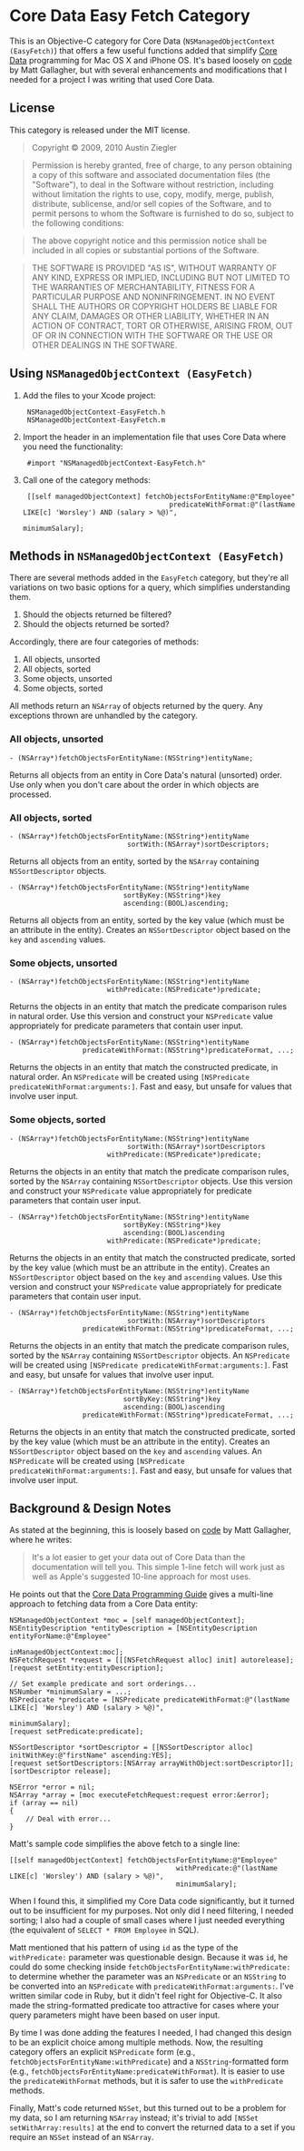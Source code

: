 # Core Data Easy Fetch Category

This is an Objective-C category for Core Data (`NSManagedObjectContext (EasyFetch)`) that offers a few useful
functions added that simplify [Core Data][1] programming for Mac OS X and iPhone OS. It's based loosely on [code][2]
by Matt Gallagher, but with several enhancements and modifications that I needed for a project I was writing that used
Core Data.

## License

This category is released under the MIT license.

> Copyright &copy; 2009, 2010 Austin Ziegler

> Permission is hereby granted, free of charge, to any person obtaining a copy of this software and associated
> documentation files (the "Software"), to deal in the Software without restriction, including without limitation the
> rights to use, copy, modify, merge, publish, distribute, sublicense, and/or sell copies of the Software, and to
> permit persons to whom the Software is furnished to do so, subject to the following conditions:

> The above copyright notice and this permission notice shall be included in all copies or substantial portions of the
> Software.

> THE SOFTWARE IS PROVIDED "AS IS", WITHOUT WARRANTY OF ANY KIND, EXPRESS OR IMPLIED, INCLUDING BUT NOT LIMITED TO THE
> WARRANTIES OF MERCHANTABILITY, FITNESS FOR A PARTICULAR PURPOSE AND NONINFRINGEMENT. IN NO EVENT SHALL THE AUTHORS
> OR COPYRIGHT HOLDERS BE LIABLE FOR ANY CLAIM, DAMAGES OR OTHER LIABILITY, WHETHER IN AN ACTION OF CONTRACT, TORT OR
> OTHERWISE, ARISING FROM, OUT OF OR IN CONNECTION WITH THE SOFTWARE OR THE USE OR OTHER DEALINGS IN THE SOFTWARE.

## Using `NSManagedObjectContext (EasyFetch)`

1. Add the files to your Xcode project:

        NSManagedObjectContext-EasyFetch.h
        NSManagedObjectContext-EasyFetch.m

2. Import the header in an implementation file that uses Core Data where you need the functionality:

        #import "NSManagedObjectContext-EasyFetch.h"

3. Call one of the category methods:

        [[self managedObjectContext] fetchObjectsForEntityName:@"Employee"
                                           predicateWithFormat:@"(lastName LIKE[c] 'Worsley') AND (salary > %@)",
                                                               minimumSalary];

## Methods in `NSManagedObjectContext (EasyFetch)`

There are several methods added in the `EasyFetch` category, but they're all variations on two basic options for a
query, which simplifies understanding them.

1. Should the objects returned be filtered?
2. Should the objects returned be sorted?

Accordingly, there are four categories of methods:

1. All objects, unsorted
2. All objects, sorted
3. Some objects, unsorted
4. Some objects, sorted

All methods return an `NSArray` of objects returned by the query. Any exceptions thrown are unhandled by the category.

### All objects, unsorted

    - (NSArray*)fetchObjectsForEntityName:(NSString*)entityName;

Returns all objects from an entity in Core Data's natural (unsorted) order. Use only when you don't care about the
order in which objects are processed.

### All objects, sorted

    - (NSArray*)fetchObjectsForEntityName:(NSString*)entityName
                                 sortWith:(NSArray*)sortDescriptors;

Returns all objects from an entity, sorted by the `NSArray` containing `NSSortDescriptor` objects.

    - (NSArray*)fetchObjectsForEntityName:(NSString*)entityName
                                sortByKey:(NSString*)key
                                ascending:(BOOL)ascending;

Returns all objects from an entity, sorted by the key value (which must be an attribute in the entity). Creates an
`NSSortDescriptor` object based on the `key` and `ascending` values.

### Some objects, unsorted

    - (NSArray*)fetchObjectsForEntityName:(NSString*)entityName
                            withPredicate:(NSPredicate*)predicate;

Returns the objects in an entity that match the predicate comparison rules in natural order. Use this version and
construct your `NSPredicate` value appropriately for predicate parameters that contain user input.

    - (NSArray*)fetchObjectsForEntityName:(NSString*)entityName
                      predicateWithFormat:(NSString*)predicateFormat, ...;

Returns the objects in an entity that match the constructed predicate, in natural order. An `NSPredicate` will be
created using `[NSPredicate predicateWithFormat:arguments:]`. Fast and easy, but unsafe for values that involve user
input.

### Some objects, sorted

    - (NSArray*)fetchObjectsForEntityName:(NSString*)entityName
                                 sortWith:(NSArray*)sortDescriptors
                            withPredicate:(NSPredicate*)predicate;

Returns the objects in an entity that match the predicate comparison rules, sorted by the `NSArray` containing
`NSSortDescriptor` objects. Use this version and construct your `NSPredicate` value appropriately for predicate
parameters that contain user input.

    - (NSArray*)fetchObjectsForEntityName:(NSString*)entityName
                                sortByKey:(NSString*)key
                                ascending:(BOOL)ascending
                            withPredicate:(NSPredicate*)predicate;

Returns the objects in an entity that match the constructed predicate, sorted by the key value (which must be an
attribute in the entity). Creates an `NSSortDescriptor` object based on the `key` and `ascending` values. Use this
version and construct your `NSPredicate` value appropriately for predicate parameters that contain user input.

    - (NSArray*)fetchObjectsForEntityName:(NSString*)entityName
                                 sortWith:(NSArray*)sortDescriptors
                      predicateWithFormat:(NSString*)predicateFormat, ...;

Returns the objects in an entity that match the predicate comparison rules, sorted by the `NSArray` containing
`NSSortDescriptor` objects. An `NSPredicate` will be created using `[NSPredicate predicateWithFormat:arguments:]`.
Fast and easy, but unsafe for values that involve user input.

    - (NSArray*)fetchObjectsForEntityName:(NSString*)entityName
                                sortByKey:(NSString*)key
                                ascending:(BOOL)ascending
                      predicateWithFormat:(NSString*)predicateFormat, ...;

Returns the objects in an entity that match the constructed predicate, sorted by the key value (which must be an
attribute in the entity). Creates an `NSSortDescriptor` object based on the `key` and `ascending` values. An
`NSPredicate` will be created using `[NSPredicate predicateWithFormat:arguments:]`. Fast and easy, but unsafe for
values that involve user input.

## Background & Design Notes

As stated at the beginning, this is loosely based on [code][2] by Matt Gallagher, where he writes:

> It's a lot easier to get your data out of Core Data than the documentation will tell you. This simple 1-line fetch
> will work just as well as Apple's suggested 10-line approach for most uses.

He points out that the [Core Data Programming Guide][3] gives a multi-line approach to fetching data from a Core Data
entity:

    NSManagedObjectContext *moc = [self managedObjectContext];
    NSEntityDescription *entityDescription = [NSEntityDescription entityForName:@"Employee"
                                                         inManagedObjectContext:moc];
    NSFetchRequest *request = [[[NSFetchRequest alloc] init] autorelease];
    [request setEntity:entityDescription];

    // Set example predicate and sort orderings...
    NSNumber *minimumSalary = ...;
    NSPredicate *predicate = [NSPredicate predicateWithFormat:@"(lastName LIKE[c] 'Worsley') AND (salary > %@)",
                                                              minimumSalary];
    [request setPredicate:predicate];

    NSSortDescriptor *sortDescriptor = [[NSSortDescriptor alloc] initWithKey:@"firstName" ascending:YES];
    [request setSortDescriptors:[NSArray arrayWithObject:sortDescriptor]];
    [sortDescriptor release];

    NSError *error = nil;
    NSArray *array = [moc executeFetchRequest:request error:&error];
    if (array == nil)
    {
        // Deal with error...
    }

Matt's sample code simplifies the above fetch to a single line:

    [[self managedObjectContext] fetchObjectsForEntityName:@"Employee"
                                             withPredicate:@"(lastName LIKE[c] 'Worsley') AND (salary > %@)",
                                             minimumSalary];

When I found this, it simplified my Core Data code significantly, but it turned out to be insufficient for my
purposes. Not only did I need filtering, I needed sorting; I also had a couple of small cases where I just needed
everything (the equivalent of `SELECT * FROM Employee` in SQL).

Matt mentioned that his pattern of using `id` as the type of the `withPredicate:` parameter was questionable design.
Because it was `id`, he could do some checking inside `fetchObjectsForEntityName:withPredicate:` to determine whether
the parameter was an `NSPredicate` or an `NSString` to be converted into an `NSPredicate` with
`predicateWithFormat:arguments:`. I've written similar code in Ruby, but it didn't feel right for Objective-C. It also
made the string-formatted predicate too attractive for cases where your query parameters might have been based on user
input.

By time I was done adding the features I needed, I had changed this design to be an explicit choice among multiple
methods. Now, the resulting category offers an explicit `NSPredicate` form (e.g.,
`fetchObjectsForEntityName:withPredicate`) and a `NSString`-formatted form (e.g.,
`fetchObjectsForEntityName:predicateWithFormat`). It is easier to use the `predicateWithFormat` methods, but it is
safer to use the `withPredicate` methods.

Finally, Matt's code returned `NSSet`, but this turned out to be a problem for my data, so I am returning `NSArray`
instead; it's trivial to add `[NSSet setWithArray:results]` at the end to convert the returned data to a set if you
require an `NSSet` instead of an `NSArray`.

[1]: http://developer.apple.com/mac/library/DOCUMENTATION/Cocoa/Conceptual/CoreData/index.html "Core Data"
[2]: http://cocoawithlove.com/2008/03/core-data-one-line-fetch.html "Core Data: one line fetch, Matt Gallagher, Cocoa With Love, March 7, 2008"
[3]: http://developer.apple.com/documentation/Cocoa/Conceptual/CoreData/Articles/cdFetching.html "Core Data Programming Guide"
